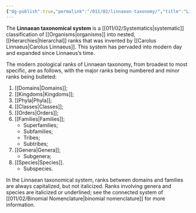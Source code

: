 ```yaml
---
{"dg-publish":true,"permalink":"/011/02/linnaean-taxonomy/","title":"Linnaean Taxonomy","tags":["BIOL422"],"noteIcon":"fallback","created":"2024-09-26T13:45:04.099-07:00","updated":"2024-09-26T15:20:44.971-07:00"}
---
```


The **Linnaean taxonomical system** is a [[011/02/Systematics\|systematic]] classification of [[Organisms\|organisms]] into nested, [[Hierarchies\|hierarchal]] ranks that was invented by [[Carolus Linnaeus\|Carolus Linnaeus]]. This system has pervaded into modern day and expanded since Linnaeus’s time.

The modern zoological ranks of Linnaean taxonomy, from broadest to most specific, are as follows, with the major ranks being numbered and minor ranks being bulleted:
1. [[Domains\|Domains]];
2. [[Kingdoms\|Kingdoms]];
3. [[Phyla\|Phyla]];
4. [[Classes\|Classes]];
5. [[Orders\|Orders]];
6. [[Families\|Families]];
	- Superfamilies;
	- Subfamilies;
	- Tribes;
	- Subtribes;
7. [[Genera\|Genera]];
	- Subgenera;
8. [[Species\|Species]].
	- Subspecies.

In the Linnaean taxonomical system, ranks between domains and families are always capitalized, but not italicized. Ranks involving genera and species are italicized or underlined; see the connected system of [[011/02/Binomial Nomenclature\|binomial nomenclature]] for more information.